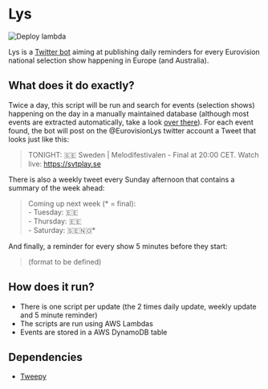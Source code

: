 # Lys

![Deploy lambda](https://github.com/corentindautreme/lys/workflows/Deploy%20lambda/badge.svg)

Lys is a [Twitter bot](https://twitter.com/EurovisionLys) aiming at publishing daily reminders for every Eurovision national selection show happening in Europe (and Australia).

## What does it do exactly?

Twice a day, this script will be run and search for events (selection shows) happening on the day in a manually maintained database (although most events are extracted automatically, take a look [over there](https://github.com/corentindautreme/lys-event-fetcher)). For each event found, the bot will post on the @EurovisionLys twitter account a Tweet that looks just like this:

> TONIGHT: 🇸🇪 Sweden | Melodifestivalen - Final at 20:00 CET. Watch live: https://svtplay.se

There is also a weekly tweet every Sunday afternoon that contains a summary of the week ahead:

> Coming up next week (* = final):<br>
 \- Tuesday: 🇪🇪<br>
 \- Thursday: 🇪🇪<br>
 \- Saturday: 🇸🇪🇳🇴*

And finally, a reminder for every show 5 minutes before they start:

> (format to be defined)

## How does it run?

* There is one script per update (the 2 times daily update, weekly update and 5 minute reminder)
* The scripts are run using AWS Lambdas
* Events are stored in a AWS DynamoDB table

## Dependencies

* [Tweepy](https://github.com/tweepy/tweepy)